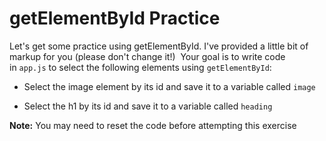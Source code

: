 # getElementById Practice

Let's get some practice using getElementById. I've provided a little bit of markup for you (please don't change it!)  Your goal is to write code in `app.js` to select the following elements using `getElementById`:

-   Select the image element by its id and save it to a variable called `image`

-   Select the h1 by its id and save it to a variable called `heading`

**Note:** You may need to reset the code before attempting this exercise